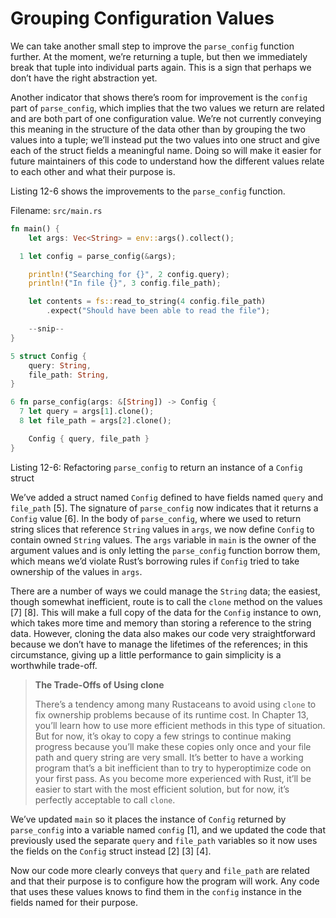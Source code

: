 # Grouping Configuration Values

We can take another small step to improve the `parse_config` function further.
At the moment, we’re returning a tuple, but then we immediately break that
tuple into individual parts again. This is a sign that perhaps we don’t have
the right abstraction yet.

Another indicator that shows there’s room for improvement is the `config` part
of `parse_config`, which implies that the two values we return are related and
are both part of one configuration value. We’re not currently conveying this
meaning in the structure of the data other than by grouping the two values into
a tuple; we’ll instead put the two values into one struct and give each of the
struct fields a meaningful name. Doing so will make it easier for future
maintainers of this code to understand how the different values relate to each
other and what their purpose is.

Listing 12-6 shows the improvements to the `parse_config` function.

Filename: `src/main.rs`

```rust
fn main() {
    let args: Vec<String> = env::args().collect();

  1 let config = parse_config(&args);

    println!("Searching for {}", 2 config.query);
    println!("In file {}", 3 config.file_path);

    let contents = fs::read_to_string(4 config.file_path)
        .expect("Should have been able to read the file");

    --snip--
}

5 struct Config {
    query: String,
    file_path: String,
}

6 fn parse_config(args: &[String]) -> Config {
  7 let query = args[1].clone();
  8 let file_path = args[2].clone();

    Config { query, file_path }
}
```

Listing 12-6: Refactoring `parse_config` to return an instance of a `Config`
struct

We’ve added a struct named `Config` defined to have fields named `query` and
`file_path` [5]. The signature of `parse_config` now indicates that it returns
a `Config` value [6]. In the body of `parse_config`, where we used to return
string slices that reference `String` values in `args`, we now define `Config`
to contain owned `String` values. The `args` variable in `main` is the owner of
the argument values and is only letting the `parse_config` function borrow
them, which means we’d violate Rust’s borrowing rules if `Config` tried to take
ownership of the values in `args`.

There are a number of ways we could manage the `String` data; the easiest,
though somewhat inefficient, route is to call the `clone` method on the values
[7] [8]. This will make a full copy of the data for the `Config` instance to
own, which takes more time and memory than storing a reference to the string
data. However, cloning the data also makes our code very straightforward
because we don’t have to manage the lifetimes of the references; in this
circumstance, giving up a little performance to gain simplicity is a worthwhile
trade-off.

> **The Trade-Offs of Using clone**
>
> There’s a tendency among many Rustaceans to avoid using `clone` to fix
> ownership problems because of its runtime cost. In Chapter 13, you’ll learn how
> to use more efficient methods in this type of situation. But for now, it’s okay
> to copy a few strings to continue making progress because you’ll make these
> copies only once and your file path and query string are very small. It’s
> better to have a working program that’s a bit inefficient than to try to
> hyperoptimize code on your first pass. As you become more experienced with
> Rust, it’ll be easier to start with the most efficient solution, but for now,
> it’s perfectly acceptable to call `clone`.

We’ve updated `main` so it places the instance of `Config` returned by
`parse_config` into a variable named `config` [1], and we updated the code that
previously used the separate `query` and `file_path` variables so it now uses
the fields on the `Config` struct instead [2] [3] [4].

Now our code more clearly conveys that `query` and `file_path` are related and
that their purpose is to configure how the program will work. Any code that
uses these values knows to find them in the `config` instance in the fields
named for their purpose.
